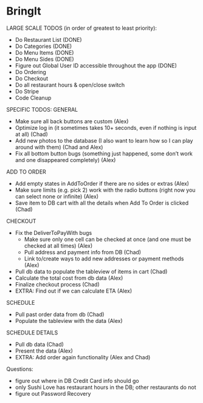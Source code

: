# BringIt

LARGE SCALE TODOS (in order of greatest to least priority):
- Do Restaurant List (DONE)
- Do Categories (DONE)
- Do Menu Items (DONE)
- Do Menu Sides (DONE)
- Figure out Global User ID accessible throughout the app (DONE)
- Do Ordering
- Do Checkout
- Do all restaurant hours & open/close switch
- Do Stripe
- Code Cleanup

SPECIFIC TODOS:
GENERAL
- Make sure all back buttons are custom (Alex)
- Optimize log in (it sometimes takes 10+ seconds, even if nothing is input at all) (Chad)
- Add new photos to the database (I also want to learn how so I can play around with them) (Chad and Alex)
- Fix all bottom button bugs (something just happened, some don’t work and one disappeared completely) (Alex)

ADD TO ORDER
- Add empty states in AddToOrder if there are no sides or extras (Alex)
- Make sure limits (e.g. pick 2) work with the radio buttons (right now you can select none or infinite) (Alex)
- Save item to DB cart with all the details when Add To Order is clicked (Chad)

CHECKOUT
- Fix the DeliverToPayWith bugs
    - Make sure only one cell can be checked at once (and one must be checked at all times) (Alex)
    - Pull address and payment info from DB (Chad)
    - Link to/create ways to add new addresses or payment methods (Alex)
- Pull db data to populate the tableview of items in cart (Chad)
- Calculate the total cost from db data  (Alex)
- Finalize checkout process (Chad)
- EXTRA: Find out if we can calculate ETA  (Alex)

SCHEDULE
- Pull past order data from db (Chad)
- Populate the tableview with the data (Alex)

SCHEDULE DETAILS
- Pull db data (Chad)
- Present the data (Alex)
- EXTRA: Add order again functionality  (Alex and Chad)

Questions:
- figure out where in DB Credit Card info should go
- only Sushi Love has restaurant hours in the DB; other restaurants do not
- figure out Password Recovery
